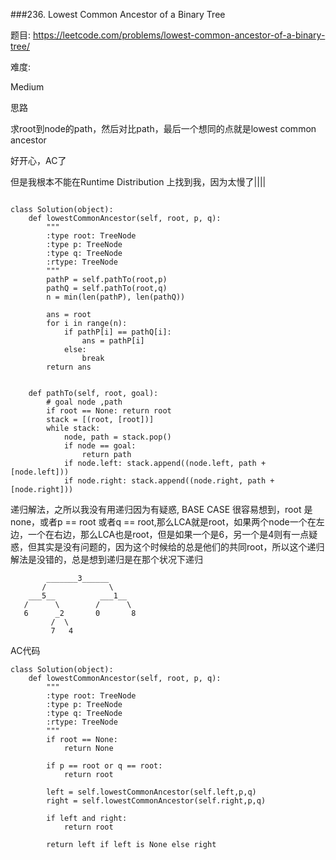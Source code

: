 
###236. Lowest Common Ancestor of a Binary Tree


题目:
<https://leetcode.com/problems/lowest-common-ancestor-of-a-binary-tree/>


难度:

Medium



思路

求root到node的path，然后对比path，最后一个想同的点就是lowest common ancestor



好开心，AC了


但是我根本不能在Runtime Distribution 上找到我，因为太慢了||||




```

class Solution(object):
    def lowestCommonAncestor(self, root, p, q):
        """
        :type root: TreeNode
        :type p: TreeNode
        :type q: TreeNode
        :rtype: TreeNode
        """
        pathP = self.pathTo(root,p)
        pathQ = self.pathTo(root,q)
        n = min(len(pathP), len(pathQ))

        ans = root
        for i in range(n):
            if pathP[i] == pathQ[i]:
                ans = pathP[i]
            else:
                break
        return ans


    def pathTo(self, root, goal):
        # goal node ,path
        if root == None: return root
        stack = [(root, [root])]
        while stack:
            node, path = stack.pop()
            if node == goal:
                return path
            if node.left: stack.append((node.left, path + [node.left]))
            if node.right: stack.append((node.right, path + [node.right]))

```

递归解法，之所以我没有用递归因为有疑惑, BASE CASE 很容易想到，root 是none，或者p == root 或者q == root,那么LCA就是root，如果两个node一个在左边，一个在右边，那么LCA也是root，但是如果一个是6，另一个是4则有一点疑惑，但其实是没有问题的，因为这个时候给的总是他们的共同root，所以这个递归解法是没错的，总是想到递归是在那个状况下递归


```
        _______3______
       /              \
    ___5__          ___1__
   /      \        /      \
   6      _2       0       8
         /  \
         7   4
```

AC代码



```
class Solution(object):
    def lowestCommonAncestor(self, root, p, q):
        """
        :type root: TreeNode
        :type p: TreeNode
        :type q: TreeNode
        :rtype: TreeNode
        """
        if root == None:
            return None

        if p == root or q == root:
            return root

        left = self.lowestCommonAncestor(self.left,p,q)
        right = self.lowestCommonAncestor(self.right,p,q)

        if left and right:
            return root

        return left if left is None else right
```